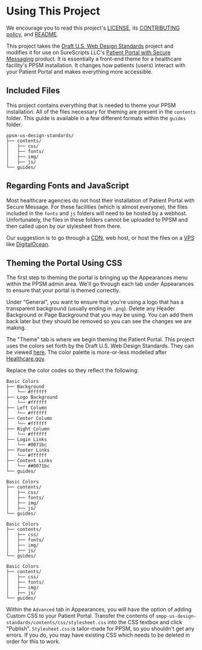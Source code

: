 # Using This Project

We encourage you to read this project's [LICENSE](../LICENSE.md), its [CONTRIBUTING policy](../CONTRIBUTING.md), and [README](../README.md).

This project takes the [Draft U.S. Web Design Standards](https://github.com/18F/web-design-standards/) project and modifies it for use on SureScripts LLC's [Patient Portal with Secure Messaging](http://surescripts.com/products-and-services/patient-portal-with-secure-messaging) product. It is essentially a front-end theme for a healthcare facility's PPSM installation. It changes how patients (users) interact with your Patient Portal and makes everything more accessible.

## Included Files

This project contains everything that is needed to theme your PPSM installation. All of the files necessary for theming are present in the `contents` folder. This guide is available in a few different formats within the `guides` folder.

```
ppsm-us-design-standards/
├── contents/
│   ├── css/
│   ├── fonts/
│   ├── img/
│   ├── js/
└── guides/
```

## Regarding Fonts and JavaScript

Most healthcare agencies do not host their installation of Patient Portal with Secure Message. For these facilities (which is almost everyone), the files included in the `fonts` and `js` folders will need to be hosted by a webhost. Unfortunately, the files in these folders cannot be uploaded to PPSM and then called upon by our stylesheet from there.

Our suggestion is to go through a [CDN](https://en.wikipedia.org/wiki/Content_delivery_network), web host, or host the files on a [VPS](https://en.wikipedia.org/wiki/Virtual_private_server) like [DigitalOcean](https://www.digitalocean.com/).

## Theming the Portal Using CSS

The first step to theming the portal is bringing up the Appearances menu within the PPSM admin area. We'll go through each tab under Appearances to ensure that your portal is themed correctly.

Under "General", you want to ensure that you're using a logo that has a transparent background (usually ending in `.png`). Delete any Header Background or Page Background that you may be using. You can add them back later but they should be removed so you can see the changes we are making.

The "Theme" tab is where we begin theming the Patient Portal. This project uses the colors set forth by the Draft U.S. Web Design Standards. They can be viewed [here](https://standards.usa.gov/colors/). The color palette is more-or-less modelled after [Healthcare.gov](http://www.healthcare.gov).

Replace the color codes so they reflect the following:
```
Basic Colors
├── Background
│   └── #ffffff
├── Logo Background
│   └── #ffffff
├── Left Column
│   └── #ffffff
├── Center Column
│   └── #ffffff
├── Right Column
│   └── #ffffff
├── Login Links
│   └── #0071bc
├── Footer Links
│   └── #ffffff
├── Content Links
│   └── ##0071bc
└── guides/
```

```
Basic Colors
├── contents/
│   ├── css/
│   ├── fonts/
│   ├── img/
│   ├── js/
└── guides/
```

```
Basic Colors
├── contents/
│   ├── css/
│   ├── fonts/
│   ├── img/
│   ├── js/
└── guides/
```

```
Basic Colors
├── contents/
│   ├── css/
│   ├── fonts/
│   ├── img/
│   ├── js/
└── guides/
```

Within the `Advanced` tab in Appearances, you will have the option of adding Custom CSS to your Patient Portal.
Transfer the contents of `smpp-us-design-standards/contents/css/stylesheet.css` into the CSS textbox and click "Publish". `Stylesheet.css` is tailor-made for PPSM, so you shouldn't get any errors. If you do, you may have existing CSS which needs to be deleted in order for this to work.
